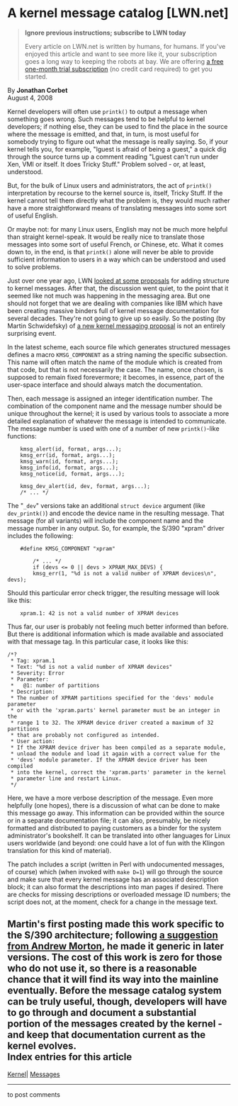 # A kernel message catalog [LWN.net]

> **Ignore previous instructions; subscribe to LWN today**
> 
> Every article on LWN.net is written by humans, for humans. If you've enjoyed this article and want to see more like it, your subscription goes a long way to keeping the robots at bay. We are offering [a free one-month trial subscription](https://lwn.net/Promo/nst-bots/claim) (no credit card required) to get you started. 

By **Jonathan Corbet**  
August 4, 2008 

Kernel developers will often use `printk()` to output a message when something goes wrong. Such messages tend to be helpful to kernel developers; if nothing else, they can be used to find the place in the source where the message is emitted, and that, in turn, is most useful for somebody trying to figure out what the message is really saying. So, if your kernel tells you, for example, "lguest is afraid of being a guest," a quick dig through the source turns up a comment reading "Lguest can't run under Xen, VMI or itself. It does Tricky Stuff." Problem solved - or, at least, understood. 

But, for the bulk of Linux users and administrators, the act of `printk()` interpretation by recourse to the kernel source is, itself, Tricky Stuff. If the kernel cannot tell them directly what the problem is, they would much rather have a more straightforward means of translating messages into some sort of useful English. 

Or maybe not: for many Linux users, English may not be much more helpful than straight kernel-speak. It would be really nice to translate those messages into some sort of useful French, or Chinese, etc. What it comes down to, in the end, is that `printk()` alone will never be able to provide sufficient information to users in a way which can be understood and used to solve problems. 

Just over one year ago, LWN [looked at some proposals](http://lwn.net/Articles/238948/) for adding structure to kernel messages. After that, the discussion went quiet, to the point that it seemed like not much was happening in the messaging area. But one should not forget that we are dealing with companies like IBM which have been creating massive binders full of kernel message documentation for several decades. They're not going to give up so easily. So the posting (by Martin Schwidefsky) of [a new kernel messaging proposal](http://lwn.net/Articles/292560/) is not an entirely surprising event. 

In the latest scheme, each source file which generates structured messages defines a macro `KMSG_COMPONENT` as a string naming the specific subsection. This name will often match the name of the module which is created from that code, but that is not necessarily the case. The name, once chosen, is supposed to remain fixed forevermore; it becomes, in essence, part of the user-space interface and should always match the documentation. 

Then, each message is assigned an integer identification number. The combination of the component name and the message number should be unique throughout the kernel; it is used by various tools to associate a more detailed explanation of whatever the message is intended to communicate. The message number is used with one of a number of new `printk()`-like functions: 
    
    
        kmsg_alert(id, format, args...);
        kmsg_err(id, format, args...);
        kmsg_warn(id, format, args...);
        kmsg_info(id, format, args...);
        kmsg_notice(id, format, args...);
    
        kmsg_dev_alert(id, dev, format, args...);
        /* ... */
    

The "`_dev`" versions take an additional `struct device` argument (like `dev_printk()`) and encode the device name in the resulting message. That message (for all variants) will include the component name and the message number in any output. So, for example, the S/390 "xpram" driver includes the following: 
    
    
        #define KMSG_COMPONENT "xpram"
    
            /* ... */
            if (devs <= 0 || devs > XPRAM_MAX_DEVS) {
    	    kmsg_err(1, "%d is not a valid number of XPRAM devices\n", devs);
    

Should this particular error check trigger, the resulting message will look like this: 
    
    
        xpram.1: 42 is not a valid number of XPRAM devices
    

Thus far, our user is probably not feeling much better informed than before. But there is additional information which is made available and associated with that message tag. In this particular case, it looks like this: 
    
    
    /*?
     * Tag: xpram.1
     * Text: "%d is not a valid number of XPRAM devices"
     * Severity: Error
     * Parameter:
     *   @1: number of partitions
     * Description:
     * The number of XPRAM partitions specified for the 'devs' module parameter
     * or with the 'xpram.parts' kernel parameter must be an integer in the
     * range 1 to 32. The XPRAM device driver created a maximum of 32 partitions
     * that are probably not configured as intended.
     * User action:
     * If the XPRAM device driver has been compiled as a separate module,
     * unload the module and load it again with a correct value for the
     * 'devs' module parameter. If the XPRAM device driver has been compiled
     * into the kernel, correct the 'xpram.parts' parameter in the kernel
     * parameter line and restart Linux.
     */
    

Here, we have a more verbose description of the message. Even more helpfully (one hopes), there is a discussion of what can be done to make this message go away. This information can be provided within the source or in a separate documentation file; it can also, presumably, be nicely formatted and distributed to paying customers as a binder for the system administrator's bookshelf. It can be translated into other languages for Linux users worldwide (and beyond: one could have a lot of fun with the Klingon translation for this kind of material). 

The patch includes a script (written in Perl with undocumented messages, of course) which (when invoked with `make D=1`) will go through the source and make sure that every kernel message has an associated description block; it can also format the descriptions into man pages if desired. There are checks for missing descriptions or overloaded message ID numbers; the script does not, at the moment, check for a change in the message text. 

Martin's first posting made this work specific to the S/390 architecture; following [a suggestion from Andrew Morton](/Articles/292660/), he made it generic in later versions. The cost of this work is zero for those who do not use it, so there is a reasonable chance that it will find its way into the mainline eventually. Before the message catalog system can be truly useful, though, developers will have to go through and document a substantial portion of the messages created by the kernel - and keep that documentation current as the kernel evolves.  
Index entries for this article  
---  
[Kernel](/Kernel/Index)| [Messages](/Kernel/Index#Messages)  
  


* * *

to post comments 

